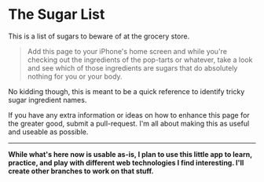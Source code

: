 The Sugar List
==============

This is a list of sugars to beware of at the grocery store.

> Add this page to your iPhone's home screen and while you're checking out the ingredients of the pop-tarts or whatever, take a look and see which of those ingredients are sugars that do absolutely nothing for you or your body. 

No kidding though, this is meant to be a quick reference to identify tricky sugar ingredient names.

If you have any extra information or ideas on how to enhance this page for the greater good, submit a pull-request. I'm all about making this as useful and useable as possible.

---

**While what's here now is usable as-is, I plan to use this little app to learn, practice, and play with different web technologies I find interesting. I'll create other branches to work on that stuff.**
